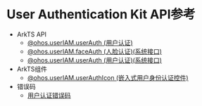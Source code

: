 # User Authentication Kit API参考

- ArkTS API
  - [@ohos.userIAM.userAuth (用户认证)](js-apis-useriam-userauth.md)
  - [@ohos.userIAM.faceAuth (人脸认证)(系统接口)](js-apis-useriam-faceauth-sys.md)
  - [@ohos.userIAM.userAuth (用户认证)(系统接口)](js-apis-useriam-userauth-sys.md)
- ArkTS组件
  - [@ohos.userIAM.userAuthIcon (嵌入式用户身份认证控件)](ohos-useriam-userauthicon.md)
- 错误码
  - [用户认证错误码](errorcode-useriam.md)
